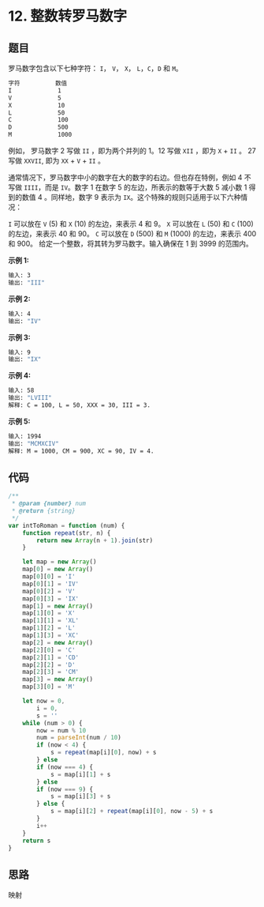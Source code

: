 # 12. 整数转罗马数字

## 题目

罗马数字包含以下七种字符： `I`， `V`， `X`， `L`，`C`，`D` 和 `M`。

```bash
字符          数值
I             1
V             5
X             10
L             50
C             100
D             500
M             1000
```

例如， 罗马数字 2 写做 `II` ，即为两个并列的 1。12 写做 `XII` ，即为 `X` + `II` 。 27 写做  `XXVII`, 即为 `XX` + `V` + `II` 。

通常情况下，罗马数字中小的数字在大的数字的右边。但也存在特例，例如 4 不写做 `IIII`，而是 `IV`。数字 1 在数字 5 的左边，所表示的数等于大数 5 减小数 1 得到的数值 4 。同样地，数字 9 表示为 `IX`。这个特殊的规则只适用于以下六种情况：

`I` 可以放在 `V` (5) 和 `X` (10) 的左边，来表示 4 和 9。
`X` 可以放在 `L` (50) 和 `C` (100) 的左边，来表示 40 和 90。 
`C` 可以放在 `D` (500) 和 `M` (1000) 的左边，来表示 400 和 900。
给定一个整数，将其转为罗马数字。输入确保在 1 到 3999 的范围内。

**示例 1:**

```bash
输入: 3
输出: "III"
```

**示例 2:**

```bash
输入: 4
输出: "IV"
```

**示例 3:**

```bash
输入: 9
输出: "IX"
```

**示例 4:**

```bash
输入: 58
输出: "LVIII"
解释: C = 100, L = 50, XXX = 30, III = 3.
```

**示例 5:**

```bash
输入: 1994
输出: "MCMXCIV"
解释: M = 1000, CM = 900, XC = 90, IV = 4.
```

## 代码

```js
/**
 * @param {number} num
 * @return {string}
 */
var intToRoman = function (num) {
    function repeat(str, n) {
        return new Array(n + 1).join(str)
    }

    let map = new Array()
    map[0] = new Array()
    map[0][0] = 'I'
    map[0][1] = 'IV'
    map[0][2] = 'V'
    map[0][3] = 'IX'
    map[1] = new Array()
    map[1][0] = 'X'
    map[1][1] = 'XL'
    map[1][2] = 'L'
    map[1][3] = 'XC'
    map[2] = new Array()
    map[2][0] = 'C'
    map[2][1] = 'CD'
    map[2][2] = 'D'
    map[2][3] = 'CM'
    map[3] = new Array()
    map[3][0] = 'M'

    let now = 0,
        i = 0,
        s = ''
    while (num > 0) {
        now = num % 10
        num = parseInt(num / 10)
        if (now < 4) {
            s = repeat(map[i][0], now) + s
        } else
        if (now === 4) {
            s = map[i][1] + s
        } else
        if (now === 9) {
            s = map[i][3] + s
        } else {
            s = map[i][2] + repeat(map[i][0], now - 5) + s
        }
        i++
    }
    return s
}

```

## 思路

映射